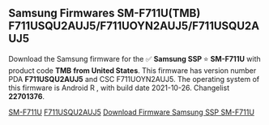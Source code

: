 <h2>Samsung Firmwares SM-F711U(TMB) F711USQU2AUJ5/F711UOYN2AUJ5/F711USQU2AUJ5</h2>
Download the Samsung firmware for the ✅ <strong>Samsung SSP </strong> ⭐ <strong>SM-F711U</strong> with product code <strong>TMB</strong> <strong> from United States</strong>. This firmware has version number PDA <strong>F711USQU2AUJ5</strong> and CSC F711UOYN2AUJ5. The operating system of this firmware is Android R , with build date 2021-10-26. Changelist <strong>22701376</strong>.


[SM-F711U](https://samfirm.shop/samsung/model/SM-F711U)
[F711USQU2AUJ5](https://samfirm.shop/samsung/pda/F711USQU2AUJ5)
[Download Firmware Samsung SSP SM-F711U](https://samfirm.shop/samsung/firmware/468226)

